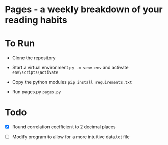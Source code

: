 
# Pages - a weekly breakdown of your reading habits

# To Run

- Clone the repository

- Start a virtual environment `py -m venv env` and activate `env\scripts\activate`

- Copy the python modules `pip install requirements.txt`

- Run pages.py `pages.py`

# Todo

- [x] Round correlation coefficient to 2 decimal places

- [ ] Modify program to allow for a more intuitive data.txt file